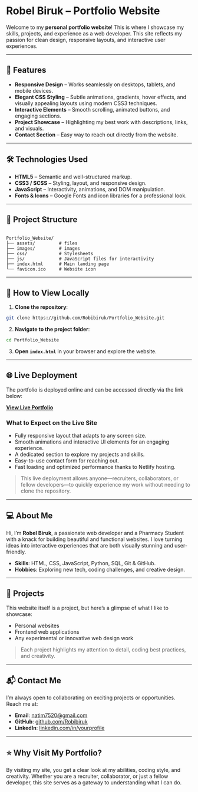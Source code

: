 # Robel Biruk – Portfolio Website

Welcome to my **personal portfolio website**! This is where I showcase my skills, projects, and experience as a web developer. This site reflects my passion for clean design, responsive layouts, and interactive user experiences.

---

## 🌟 Features

- **Responsive Design** – Works seamlessly on desktops, tablets, and mobile devices.
- **Elegant CSS Styling** – Subtle animations, gradients, hover effects, and visually appealing layouts using modern CSS3 techniques.
- **Interactive Elements** – Smooth scrolling, animated buttons, and engaging sections.
- **Project Showcase** – Highlighting my best work with descriptions, links, and visuals.
- **Contact Section** – Easy way to reach out directly from the website.

---

## 🛠 Technologies Used

- **HTML5** – Semantic and well-structured markup.
- **CSS3 / SCSS** – Styling, layout, and responsive design.
- **JavaScript** – Interactivity, animations, and DOM manipulation.
- **Fonts & Icons** – Google Fonts and icon libraries for a professional look.

---

## 📁 Project Structure

```

Portfolio_Website/
├── assets/         # files
├── images/         # images
├── css/            # Stylesheets
├── js/             # JavaScript files for interactivity
├── index.html      # Main landing page
└── favicon.ico     # Website icon

````

---

## 🚀 How to View Locally

1. **Clone the repository**:

```bash
git clone https://github.com/Robibiruk/Portfolio_Website.git
````

2. **Navigate to the project folder**:

```bash
cd Portfolio_Website
```

3. **Open `index.html`** in your browser and explore the website.

---

## 🌐 Live Deployment

The portfolio is deployed online and can be accessed directly via the link below:

**[View Live Portfolio](https://robel-portfolio-website.netlify.app/)**

### What to Expect on the Live Site

* Fully responsive layout that adapts to any screen size.
* Smooth animations and interactive UI elements for an engaging experience.
* A dedicated section to explore my projects and skills.
* Easy-to-use contact form for reaching out.
* Fast loading and optimized performance thanks to Netlify hosting.

> This live deployment allows anyone—recruiters, collaborators, or fellow developers—to quickly experience my work without needing to clone the repository.

---

## 💻 About Me

Hi, I’m **Robel Biruk**, a passionate web developer and a Pharmacy Student with a knack for building beautiful and functional websites. I love turning ideas into interactive experiences that are both visually stunning and user-friendly.

* **Skills**: HTML, CSS, JavaScript, Python, SQL, Git & GitHub.
* **Hobbies**: Exploring new tech, coding challenges, and creative design.

---

## 📂 Projects

This website itself is a project, but here’s a glimpse of what I like to showcase:

* Personal websites
* Frontend web applications
* Any experimental or innovative web design work

> Each project highlights my attention to detail, coding best practices, and creativity.

---

## 📬 Contact Me

I’m always open to collaborating on exciting projects or opportunities. Reach me at:

* **Email**: [natim7520@gmail.com](mailto:natim7520@gmail.com)
* **GitHub**: [github.com/Robibiruk](https://github.com/Robibiruk)
* **LinkedIn**: [linkedin.com/in/yourprofile](https://robel-biruk-72084636b)

---

## ⭐ Why Visit My Portfolio?

By visiting my site, you get a clear look at my abilities, coding style, and creativity. Whether you are a recruiter, collaborator, or just a fellow developer, this site serves as a gateway to understanding what I can do.

```

